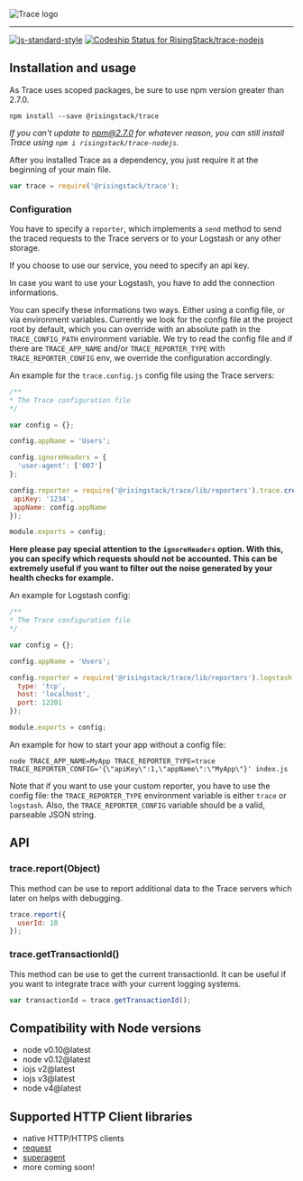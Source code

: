 ![Trace logo](https://cloud.githubusercontent.com/assets/1764512/8830445/83e8263c-309c-11e5-9f7f-aa3420e9b2f0.png)
***
[![js-standard-style](https://cdn.rawgit.com/feross/standard/master/badge.svg)](https://github.com/feross/standard)
[ ![Codeship Status for RisingStack/trace-nodejs](https://codeship.com/projects/8322f860-3ac7-0133-8753-0e111daba52d/status?branch=master)](https://codeship.com/projects/101987)

## Installation and usage

As Trace uses scoped packages, be sure to use npm version greater than 2.7.0.

```
npm install --save @risingstack/trace
```

*If you can't update to npm@2.7.0 for whatever reason, you can still install Trace using `npm i risingstack/trace-nodejs`.*

After you installed Trace as a dependency, you just require it at the beginning of your main file.
```javascript
var trace = require('@risingstack/trace');
```

### Configuration

You have to specify a `reporter`, which implements a `send` method to send the traced requests to the Trace servers or to your Logstash or any other storage.

If you choose to use our service, you need to specify an api key.

In case you want to use your Logstash, you have to add the connection informations.

You can specify these informations two ways. Either using a config file, or via environment variables. Currently we look for the config file at the project root by default, which you can override with an absolute path in the `TRACE_CONFIG_PATH` environment variable. We try to read the config file and if there are `TRACE_APP_NAME` and/or `TRACE_REPORTER_TYPE` with `TRACE_REPORTER_CONFIG` env, we override the configuration accordingly.

An example for the `trace.config.js` config file using the Trace servers:

```javascript
/**
* The Trace configuration file
*/

var config = {};

config.appName = 'Users';

config.ignoreHeaders = {
  'user-agent': ['007']
};

config.reporter = require('@risingstack/trace/lib/reporters').trace.create({
 apiKey: '1234',
 appName: config.appName
});

module.exports = config;
```

**Here please pay special attention to the `ignoreHeaders` option. With this, you can specify which requests should not be accounted. This can be extremely useful if you want to filter out the noise generated by your health checks for example.**


An example for Logstash config:
```javascript
/**
* The Trace configuration file
*/

var config = {};

config.appName = 'Users';

config.reporter = require('@risingstack/trace/lib/reporters').logstash.create({
  type: 'tcp',
  host: 'localhost',
  port: 12201
});

module.exports = config;
```

An example for how to start your app without a config file:

```
node TRACE_APP_NAME=MyApp TRACE_REPORTER_TYPE=trace TRACE_REPORTER_CONFIG='{\"apiKey\":1,\"appName\":\"MyApp\"}' index.js
```

Note that if you want to use your custom reporter, you have to use the config file: the `TRACE_REPORTER_TYPE` environment variable is either `trace` or `logstash`. Also, the `TRACE_REPORTER_CONFIG` variable should be a valid, parseable JSON string.

## API

### trace.report(Object)

This method can be use to report additional data to the Trace servers which later on helps with debugging.

```javascript
trace.report({
  userId: 10
});
```

### trace.getTransactionId()

This method can be use to get the current transactionId. It can be useful if you want to integrate trace with your
current logging systems.

```javascript
var transactionId = trace.getTransactionId();
```


## Compatibility with Node versions

* node v0.10@latest
* node v0.12@latest
* iojs v2@latest
* iojs v3@latest
* node v4@latest

## Supported HTTP Client libraries

* native HTTP/HTTPS clients
* [request](https://github.com/request/request)
* [superagent](https://github.com/visionmedia/superagent)
* more coming soon!
